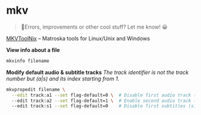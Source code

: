 # mkv

> 👋Errors, improvements or other cool stuff? Let me know! 😀


[MKVToolNix](https://mkvtoolnix.download/) – Matroska tools for Linux/Unix and Windows


**View info about a file**
```bash
mkvinfo filename
```

**Modify default audio &amp; subtitle tracks**
_The track identifier is not the track number but (a|s) and its index starting from 1._

```bash
mkvpropedit filename \
  --edit track:a1 --set flag-default=0 \  # Disable first audio track (a1).
  --edit track:a2 --set flag-default=1 \  # Enable second audio track (a2).
  --edit track:s1 --set flag-default=0    # Disable first subtitles (s1).
```

